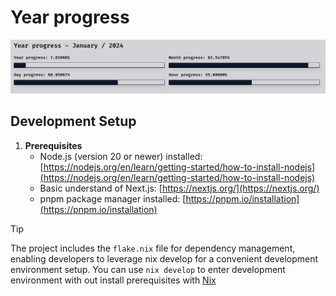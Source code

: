 # Year progress

![preview](./preview.png)

## Development Setup

1. **Prerequisites**
   - Node.js (version 20 or newer) installed: [https://nodejs.org/en/learn/getting-started/how-to-install-nodejs](https://nodejs.org/en/learn/getting-started/how-to-install-nodejs)
   - Basic understand of Next.js: [https://nextjs.org/](https://nextjs.org/)
   - pnpm package manager installed: [https://pnpm.io/installation](https://pnpm.io/installation)

> [!TIP]
> The project includes the `flake.nix` file for dependency management, enabling developers to leverage nix develop for a convenient development environment setup. You can use `nix develop` to enter development environment with out install prerequisites with [Nix](https://nixos.org/download)
